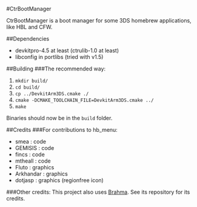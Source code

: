 #CtrBootManager

CtrBootManager is a boot manager for some 3DS homebrew applications, like HBL and CFW.

##Dependencies
- devkitpro-4.5 at least (ctrulib-1.0 at least)
- libconfig in portlibs (tried with v1.5)

##Building
###The recommended way:
 1. `mkdir build/`
 2. `cd build/`
 3. `cp ../DevkitArm3DS.cmake ./`
 4. `cmake -DCMAKE_TOOLCHAIN_FILE=DevkitArm3DS.cmake ../`
 5. `make`

Binaries should now be in the `build` folder.

##Credits
###For contributions to hb_menu:
 * smea : code
 * GEMISIS : code
 * fincs : code
 * mtheall : code
 * Fluto : graphics
 * Arkhandar : graphics
 * dotjasp : graphics (regionfree icon)

###Other credits:
This project also uses [Brahma](https://github.com/patois/Brahma). See its repository for its credits.
